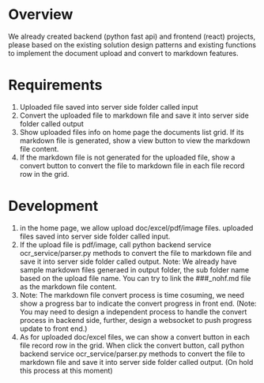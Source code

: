 # Overview

We already created backend (python fast api) and frontend (react) projects, please based on the existing solution design patterns and existing functions to implement the document upload and convert to markdown features.

# Requirements

1. Uploaded file saved into server side folder called input
2. Convert the uploaded file to markdown file and save it into server side folder called output
3. Show uploaded files info on home page the documents list grid. If its markdown file is generated, show a view button to view the markdown file content.
4. If the markdown file is not generated for the uploaded file, show a convert button to convert the file to markdown file in each file record row in the grid.

# Development

1. in the home page, we allow upload doc/excel/pdf/image files. uploaded files saved into server side folder called input.
2. If the upload file is pdf/image, call python backend service ocr_service/parser.py methods to convert the file to markdown file and save it into server side folder called output. Note: We already have sample markdown files generaed in output folder, the sub folder name based on the upload file name. You can try to link the ###\_nohf.md file as the markdown file content.
3. Note: The markdown file convert process is time cosuming, we need show a progress bar to indicate the convert progress in front end. (Note: You may need to design a independent process to handle the convert process in backend side, further, design a websocket to push progress update to front end.)
4. As for uploaded doc/excel files, we can show a convert button in each file record row in the grid. When click the convert button, call python backend service ocr_service/parser.py methods to convert the file to markdown file and save it into server side folder called output. (On hold this process at this moment)
